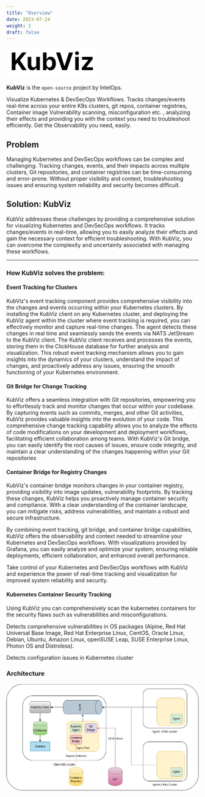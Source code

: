 ```yaml
---
title: "Overview"
date: 2023-07-24
weight: 2
draft: false
---
```



![KubViz](./logowithName.png)

**KubViz** is the `open-source` project by IntelOps.

Visualize Kubernetes & DevSecOps Workflows. Tracks changes/events real-time across your entire K8s clusters, git repos, container registries, Container image Vulnerability scanning, misconfiguration  etc. , analyzing their effects and providing you with the context you need to troubleshoot efficiently. Get the Observability you need, easily.

## Problem

Managing Kubernetes and DevSecOps workflows can be complex and challenging. Tracking changes, events, and their impacts across multiple clusters, Git repositories, and container registries can be time-consuming and error-prone. Without proper visibility and context, troubleshooting issues and ensuring system reliability and security becomes difficult.

## Solution: KubViz

KubViz addresses these challenges by providing a comprehensive solution for visualizing Kubernetes and DevSecOps workflows. It tracks changes/events in real-time, allowing you to easily analyze their effects and gain the necessary context for efficient troubleshooting. With KubViz, you can overcome the complexity and uncertainty associated with managing these workflows.

-------------------------

### How KubViz solves the problem:

#### Event Tracking for Clusters

KubViz's event tracking component provides comprehensive visibility into the changes and events occurring within your Kubernetes clusters. By installing the KubViz client on any Kubernetes cluster, and deploying the KubViz agent within the cluster where event tracking is required, you can effectively monitor and capture real-time changes. The agent detects these changes in real time and seamlessly sends the events via NATS JetStream to the KubViz client. The KubViz client receives and processes the events, storing them in the ClickHouse database for further analysis and visualization. This robust event tracking mechanism allows you to gain insights into the dynamics of your clusters, understand the impact of changes, and proactively address any issues, ensuring the smooth functioning of your Kubernetes environment.

#### Git Bridge for Change Tracking 

KubViz offers a seamless integration with Git repositories, empowering you to effortlessly track and monitor changes that occur within your codebase. By capturing events such as commits, merges, and other Git activities, KubViz provides valuable insights into the evolution of your code. This comprehensive change tracking capability allows you to analyze the effects of code modifications on your development and deployment workflows, facilitating efficient collaboration among teams. With KubViz's Git bridge, you can easily identify the root causes of issues, ensure code integrity, and maintain a clear understanding of the changes happening within your Git repositories

#### Container Bridge for Registry Changes 

KubViz's container bridge monitors changes in your container registry, providing visibility into image updates, vulnerability footprints. By tracking these changes, KubViz helps you proactively manage container security and compliance. With a clear understanding of the container landscape, you can mitigate risks, address vulnerabilities, and maintain a robust and secure infrastructure.

By combining event tracking, git bridge, and container bridge capabilities, KubViz offers the observability and context needed to streamline your Kubernetes and DevSecOps workflows. With visualizations provided by Grafana, you can easily analyze and optimize your system, ensuring reliable deployments, efficient collaboration, and enhanced overall performance.

Take control of your Kubernetes and DevSecOps workflows with KubViz and experience the power of real-time tracking and visualization for improved system reliability and security.

#### Kubernetes Container Security Tracking

Using KubViz you can comprehensively scan the kubernetes containers for the security flaws such as vulnerabilities and misconfigurations.

Detects comprehensive vulnerabilities in OS packages (Alpine, Red Hat Universal Base Image, Red Hat Enterprise Linux, CentOS, Oracle Linux, Debian, Ubuntu, Amazon Linux, openSUSE Leap, SUSE Enterprise Linux, Photon OS and Distroless).

Detects configuration issues in Kubernetes cluster

### Architecture

![KuViz-arch-diagram](./kubviz.png)


